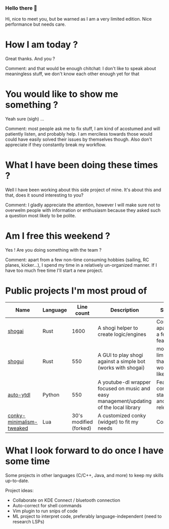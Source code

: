 ### Hello there 👋

Hi, nice to meet you, but be warned  as I am a very limited edition. Nice performance but needs care.

# How I am today ?

Great thanks.  And you ?

Comment: and that would be enough chitchat: I don't like to speak about meaningless stuff, we don't know each other enough yet for that

# You would like to show me something ?
Yeah sure (sigh) ...

Comment: most people ask me to fix stuff, I am kind of acostumed and will patiently listen, and probably help. I am merciless towards those would could have easily solved their issues by themselves though. Also don't appreciate if they constantly break my workflow.

#  What I have been doing these times ?
Well I have been working about this side project of mine. It's about this and that, does it sound interesting to you? 

Comment: I gladly appreciate the attention, however I will make sure not to overwelm people with information or enthusiasm because they asked such a question most likely to be polite.


# Am I free this weekend ?
Yes ! Are you doing something with the team ?

Comment: apart from a few non-time consuming hobbies (sailing, RC planes, kicker...), I spend my time in a relatively un-organized manner. If I have too much free time I'll start a new project.





# Public projects I'm most proud of

|  Name | Language   | Line count   | Description  |  Status |
|---|---|---|---|---|
| [shogai](https://github.com/michaelb/shogai)  |  Rust | 1600  | A shogi helper to create logic/engines  |  Complete apart for a few features |
|  [shogui](https://github.com/michaelb/shogui) |  Rust | 550  | A GUI to play shogi against a simple bot (works with shogai) |  more limited than I would like |
|  [auto-ytdl](https://github.com/michaelb/auto-ytdl)  | Python  | 550  |  A youtube-dl wrapper focused on music and easy management/updating of the local library  |  Feature-complete, stable and released |
|[conky-minimalism-tweaked](https://github.com/michaelb/Conky-Minimalism-tweaked) |  Lua | 30's modified (forked) | A customized conky (widget) to fit my needs| Complete |

# What I look forward to do once I have some time
Some projects in other languages (C/C++, Java, and more) to keep my skills up-to-date.

Project ideas:
 * Collaborate on KDE Connect / bluetooth connection
 * Auto-correct for shell commands
 * Vim plugin to run snips of code
 * ML project to interpret code, preferably language-independent (need to research LSPs)
 
 

<!--
**michaelb/michaelb** is a ✨ _special_ ✨ repository because its `README.md` (this file) appears on your GitHub profile.



Here are some ideas to get you started:

- 🔭 I’m currently working on ...
- 🌱 I’m currently learning ...
- 👯 I’m looking to collaborate on ...
- 🤔 I’m looking for help with ...
- 💬 Ask me about ...
- 📫 How to reach me: ...
- 😄 Pronouns: ...
- ⚡ Fun fact: ...
-->

